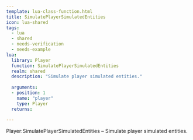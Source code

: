 ```yaml
---
template: lua-class-function.html
title: SimulatePlayerSimulatedEntities
icon: lua-shared
tags:
  - lua
  - shared
  - needs-verification
  - needs-example
lua:
  library: Player
  function: SimulatePlayerSimulatedEntities
  realm: shared
  description: "Simulate player simulated entities."
  
  arguments:
  - position: 1
    name: "player"
    type: Player
  returns:
    
---
```


<div class="lua__search__keywords">
Player:SimulatePlayerSimulatedEntities &#x2013; Simulate player simulated entities.
</div>
